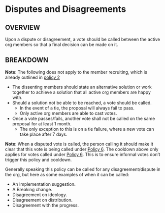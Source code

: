 # Disputes and Disagreements
## OVERVIEW
Upon a dispute or disagreement, a vote should be called between the active org members so that a final decision can be made on it.
## BREAKDOWN
**Note**: The following does not apply to the member recruiting, which is already outlined in [policy 2](2.md)
- The dissenting members should state an alternative solution or work together to achieve a solution that all active org members are happy with.
- Should a solution not be able to be reached, a vote should be called.
  - In the event of a tie, the proposal will always fail to pass.
  - Only active org members are able to cast votes.
- Once a vote passes/fails, another vote shall not be called on the same proposal for at least 1 month.
  - The only exception to this is on a tie failure, where a new vote can take place after 7 days.
  
**Note**: When a disputed vote is called, the person calling it should make it clear that this vote is being called under [Policy 6](6.md). The cooldown above only applies for votes called under [Policy 6](6.md). This is to ensure informal votes don’t trigger this policy and cooldown.

Generally speaking this policy can be called for any disagreement/dispute in the org, but here as some examples of when it can be called:
- An Implementation suggestion.
- A Breaking change.
- Disagreement on ideology.
- Disagreement on distribution.
- Disagreement with the progress.
